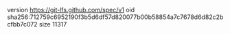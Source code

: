 version https://git-lfs.github.com/spec/v1
oid sha256:712759c6952190f3b5d6df57d820077b00b58854a7c7678d6d82c2bcfbb7c072
size 11317
